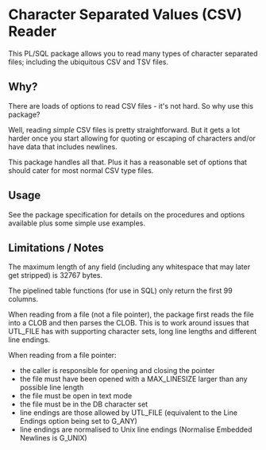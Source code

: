 # Character Separated Values (CSV) Reader

This PL/SQL package allows you to read many types of character separated files; including the ubiquitous CSV and TSV files.

## Why?

There are loads of options to read CSV files - it's not hard.  So why use this package?

Well, reading _simple_ CSV files is pretty straightforward.  But it gets a lot harder once you start allowing for quoting or escaping of characters and/or have data that includes newlines.

This package handles all that.  Plus it has a reasonable set of options that should cater for most normal CSV type files.

## Usage

See the package specification for details on the procedures and options available plus  some simple use examples.

## Limitations / Notes

The maximum length of any field (including any whitespace that may later get stripped) is 32767 bytes.

The pipelined table functions (for use in SQL) only return the first 99 columns.

When reading from a file (not a file pointer), the package first reads the file into a CLOB and then parses the CLOB.  This is to work around issues that UTL_FILE has with supporting character sets, long line lengths and different line endings.

When reading from a file pointer:
   + the caller is responsible for opening and closing the pointer
   + the file must have been opened with a MAX_LINESIZE larger than any possible line length
   + the file must be open in text mode
   + the file must be in the DB character set
   + line endings are those allowed by UTL_FILE (equivalent to the Line Endings option being set to G_ANY)
   + line endings are normalised to Unix line endings (Normalise Embedded Newlines is G_UNIX)
